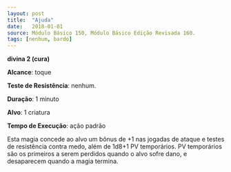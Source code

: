 ```yaml
---
layout: post
title:  "Ajuda"
date:   2018-01-01
source: Módulo Básico 150, Módulo Básico Edição Revisada 160.
tags: [nenhum, bardo]
---
```


**divina 2 (cura)**

**Alcance**: toque

**Teste de Resistência**: nenhum.

**Duração**: 1 minuto

**Alvo**: 1 criatura

**Tempo de Execução**: ação padrão

Esta magia concede ao alvo um bônus de +1 nas jogadas de ataque e testes de resistência contra medo, além de 1d8+1 PV temporários. PV temporários são os primeiros a serem perdidos quando o alvo sofre dano, e desaparecem quando a magia termina.
